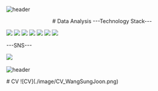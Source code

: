 ![header](https://capsule-render.vercel.app/api?type=wave&color=gradient&height=200&section=header&Data-Analysis%20render&fontSize=45&animation=fadeIn)
<p align="center">
# Data Analysis
---Technology Stack---

<img src="https://img.shields.io/badge/Python-3766AB?style=flat-square&logo=Python&logoColor=white"/>  <img src="https://img.shields.io/badge/Java-orange?style=flat-square&logo=Java&logoColor=white">  <img src="https://img.shields.io/badge/R-276DC3?style=flat-square&logo=R&logoColor=white">  <img src="https://img.shields.io/badge/CSS-1572B6?style=flat-square&logo=CSS&logoColor=white">  <img src="https://img.shields.io/badge/HTML5-E34F26?style=flat-square&logo=HTML5&logoColor=white">  <img src="https://img.shields.io/badge/MySQL-4479A1?style=flat-square&logo=MySQL&logoColor=white">
<img src="https://img.shields.io/badge/Oracle-F80000?style=flat-square&logo=Oracle&logoColor=white">  

---SNS---

<a href="https://www.instagram.com/popowsj/"><img src="https://img.shields.io/badge/Instagram-E4405F?style=flat-square&logo=Instagram&logoColor=white&link=https://www.instagram.com/popowsj/"/></a>

![header](https://capsule-render.vercel.app/api?type=wave&color=gradient&height=200&section=footer&Data-Analysis%20render&fontSize=45&animation=fadeIn)

</p>
# CV
![CV](./image/CV_WangSungJoon.png)
